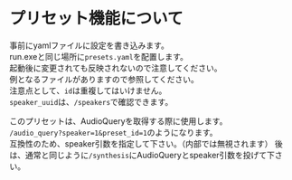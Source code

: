 # プリセット機能について

事前にyamlファイルに設定を書き込みます。  
run.exeと同じ場所に`presets.yaml`を配置します。  
起動後に変更されても反映されないので注意してください。  
例となるファイルがありますので参照してください。  
注意点として、`id`は重複してはいけません。  
`speaker_uuid`は、`/speakers`で確認できます。

このプリセットは、AudioQueryを取得する際に使用します。  
`/audio_query?speaker=1&preset_id=1`のようになります。  
互換性のため、speaker引数を指定して下さい。（内部では無視されます）
後は、通常と同じように`/synthesis`にAudioQueryとspeaker引数を投げて下さい。
